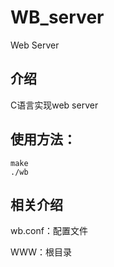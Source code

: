 # WB_server

Web Server

## 介绍

C语言实现web server

## 使用方法：

```shell
make
./wb
```

## 相关介绍

wb.conf：配置文件

WWW：根目录
